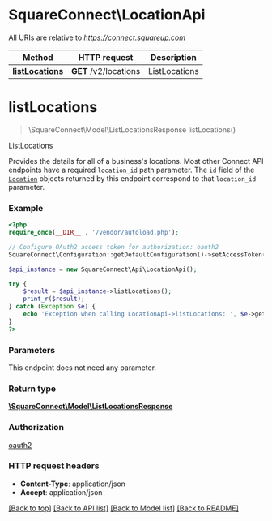 # SquareConnect\LocationApi

All URIs are relative to *https://connect.squareup.com*

Method | HTTP request | Description
------------- | ------------- | -------------
[**listLocations**](LocationApi.md#listLocations) | **GET** /v2/locations | ListLocations


# **listLocations**
> \SquareConnect\Model\ListLocationsResponse listLocations()

ListLocations

Provides the details for all of a business's locations.  Most other Connect API endpoints have a required `location_id` path parameter. The `id` field of the [`Location`](#type-location) objects returned by this endpoint correspond to that `location_id` parameter.

### Example
```php
<?php
require_once(__DIR__ . '/vendor/autoload.php');

// Configure OAuth2 access token for authorization: oauth2
SquareConnect\Configuration::getDefaultConfiguration()->setAccessToken('YOUR_ACCESS_TOKEN');

$api_instance = new SquareConnect\Api\LocationApi();

try {
    $result = $api_instance->listLocations();
    print_r($result);
} catch (Exception $e) {
    echo 'Exception when calling LocationApi->listLocations: ', $e->getMessage(), PHP_EOL;
}
?>
```

### Parameters
This endpoint does not need any parameter.

### Return type

[**\SquareConnect\Model\ListLocationsResponse**](../Model/ListLocationsResponse.md)

### Authorization

[oauth2](../../README.md#oauth2)

### HTTP request headers

 - **Content-Type**: application/json
 - **Accept**: application/json

[[Back to top]](#) [[Back to API list]](../../README.md#documentation-for-api-endpoints) [[Back to Model list]](../../README.md#documentation-for-models) [[Back to README]](../../README.md)

